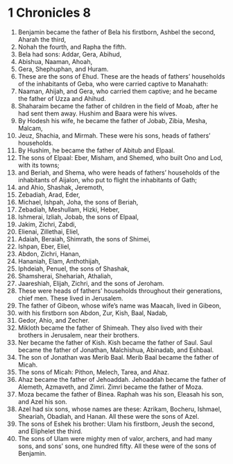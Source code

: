 ﻿
# 1 Chronicles 8
1. Benjamin became the father of Bela his firstborn, Ashbel the second, Aharah the third, 
2. Nohah the fourth, and Rapha the fifth. 
3. Bela had sons: Addar, Gera, Abihud, 
4. Abishua, Naaman, Ahoah, 
5. Gera, Shephuphan, and Huram. 
6. These are the sons of Ehud. These are the heads of fathers’ households of the inhabitants of Geba, who were carried captive to Manahath: 
7. Naaman, Ahijah, and Gera, who carried them captive; and he became the father of Uzza and Ahihud. 
8. Shaharaim became the father of children in the field of Moab, after he had sent them away. Hushim and Baara were his wives. 
9. By Hodesh his wife, he became the father of Jobab, Zibia, Mesha, Malcam, 
10. Jeuz, Shachia, and Mirmah. These were his sons, heads of fathers’ households. 
11. By Hushim, he became the father of Abitub and Elpaal. 
12. The sons of Elpaal: Eber, Misham, and Shemed, who built Ono and Lod, with its towns; 
13. and Beriah, and Shema, who were heads of fathers’ households of the inhabitants of Aijalon, who put to flight the inhabitants of Gath; 
14. and Ahio, Shashak, Jeremoth, 
15. Zebadiah, Arad, Eder, 
16. Michael, Ishpah, Joha, the sons of Beriah, 
17. Zebadiah, Meshullam, Hizki, Heber, 
18. Ishmerai, Izliah, Jobab, the sons of Elpaal, 
19. Jakim, Zichri, Zabdi, 
20. Elienai, Zillethai, Eliel, 
21. Adaiah, Beraiah, Shimrath, the sons of Shimei, 
22. Ishpan, Eber, Eliel, 
23. Abdon, Zichri, Hanan, 
24. Hananiah, Elam, Anthothijah, 
25. Iphdeiah, Penuel, the sons of Shashak, 
26. Shamsherai, Shehariah, Athaliah, 
27. Jaareshiah, Elijah, Zichri, and the sons of Jeroham. 
28. These were heads of fathers’ households throughout their generations, chief men. These lived in Jerusalem. 
29. The father of Gibeon, whose wife’s name was Maacah, lived in Gibeon, 
30. with his firstborn son Abdon, Zur, Kish, Baal, Nadab, 
31. Gedor, Ahio, and Zecher. 
32. Mikloth became the father of Shimeah. They also lived with their brothers in Jerusalem, near their brothers. 
33. Ner became the father of Kish. Kish became the father of Saul. Saul became the father of Jonathan, Malchishua, Abinadab, and Eshbaal. 
34. The son of Jonathan was Merib Baal. Merib Baal became the father of Micah. 
35. The sons of Micah: Pithon, Melech, Tarea, and Ahaz. 
36. Ahaz became the father of Jehoaddah. Jehoaddah became the father of Alemeth, Azmaveth, and Zimri. Zimri became the father of Moza. 
37. Moza became the father of Binea. Raphah was his son, Eleasah his son, and Azel his son. 
38. Azel had six sons, whose names are these: Azrikam, Bocheru, Ishmael, Sheariah, Obadiah, and Hanan. All these were the sons of Azel. 
39. The sons of Eshek his brother: Ulam his firstborn, Jeush the second, and Eliphelet the third. 
40. The sons of Ulam were mighty men of valor, archers, and had many sons, and sons’ sons, one hundred fifty. All these were of the sons of Benjamin. 
